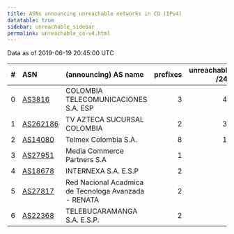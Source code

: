 ```yaml
---
title: ASNs announcing unreachable networks in CO (IPv4)
datatable: true
sidebar: unreachable_sidebar
permalink: unreachable_co-v4.html
---
```


Data as of 2019-06-19 20:45:00 UTC


<div class="datatable-begin"></div>

|   # | ASN                                      | (announcing) AS name                                 |   prefixes |   unreachable /24s |
|----:|:-----------------------------------------|:-----------------------------------------------------|-----------:|-------------------:|
|   0 | [AS3816](unreachable_AS3816-v4.html)     | COLOMBIA TELECOMUNICACIONES S.A. ESP                 |          3 |                 48 |
|   1 | [AS262186](unreachable_AS262186-v4.html) | TV AZTECA SUCURSAL COLOMBIA                          |          2 |                 32 |
|   2 | [AS14080](unreachable_AS14080-v4.html)   | Telmex Colombia S.A.                                 |          8 |                 12 |
|   3 | [AS27951](unreachable_AS27951-v4.html)   | Media Commerce Partners S.A                          |          1 |                  4 |
|   4 | [AS18678](unreachable_AS18678-v4.html)   | INTERNEXA S.A. E.S.P                                 |          2 |                  2 |
|   5 | [AS27817](unreachable_AS27817-v4.html)   | Red Nacional Acadmica de Tecnologa Avanzada - RENATA |          2 |                  2 |
|   6 | [AS22368](unreachable_AS22368-v4.html)   | TELEBUCARAMANGA S.A. E.S.P.                          |          2 |                  2 |

<div class="datatable-end"></div>